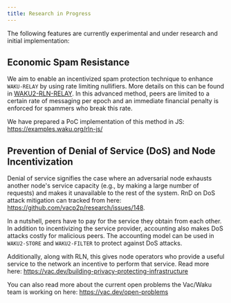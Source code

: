 ```yaml
---
title: Research in Progress
---
```


The following features are currently experimental and under research and initial implementation:

## Economic Spam Resistance

We aim to enable an incentivized spam protection technique to enhance `WAKU-RELAY` by using rate limiting nullifiers. More details on this can be found in [WAKU2-RLN-RELAY](https://rfc.vac.dev/spec/17). In this advanced method, peers are limited to a certain rate of messaging per epoch and an immediate financial penalty is enforced for spammers who break this rate.

We have prepared a PoC implementation of this method in JS: <https://examples.waku.org/rln-js/>

## Prevention of Denial of Service (DoS) and Node Incentivization

Denial of service signifies the case where an adversarial node exhausts another node's service capacity (e.g., by making a large number of requests) and makes it unavailable to the rest of the system. RnD on DoS attack mitigation can tracked from here: <https://github.com/vacp2p/research/issues/148>.

In a nutshell, peers have to pay for the service they obtain from each other. In addition to incentivizing the service provider, accounting also makes DoS attacks costly for malicious peers. The accounting model can be used in `WAKU2-STORE` and `WAKU2-FILTER` to protect against DoS attacks.

Additionally, along with RLN, this gives node operators who provide a useful service to the network an incentive to perform that service. Read more here: <https://vac.dev/building-privacy-protecting-infrastructure>

You can also read more about the current open problems the Vac/Waku team is working on here: <https://vac.dev/open-problems>
